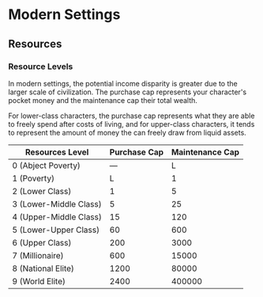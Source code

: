 # Modern Settings

## Resources

### Resource Levels

In modern settings, the potential income disparity is greater due to the larger scale of civilization. The purchase cap represents your character's pocket money and the maintenance cap their total wealth.

For lower-class characters, the purchase cap represents what they are able to freely spend after costs of living, and for upper-class characters, it tends to represent the amount of money the can freely draw from liquid assets.

| Resources Level        | Purchase Cap | Maintenance Cap |
|------------------------|--------------|-----------------|
| 0 (Abject Poverty)     | —            | L               |
| 1 (Poverty)            | L            | 1               |
| 2 (Lower Class)        | 1            | 5               |
| 3 (Lower-Middle Class) | 5            | 25              |
| 4 (Upper-Middle Class) | 15           | 120             |
| 5 (Lower-Upper Class)  | 60           | 600             |
| 6 (Upper Class)        | 200          | 3000            |
| 7 (Millionaire)        | 600          | 15000           |
| 8 (National Elite)     | 1200         | 80000           |
| 9 (World Elite)        | 2400         | 400000          |

